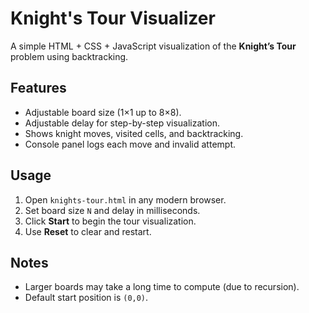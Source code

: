 # Knight's Tour Visualizer

A simple HTML + CSS + JavaScript visualization of the **Knight’s Tour** problem using backtracking.

## Features
- Adjustable board size (1×1 up to 8×8).
- Adjustable delay for step-by-step visualization.
- Shows knight moves, visited cells, and backtracking.
- Console panel logs each move and invalid attempt.

## Usage
1. Open `knights-tour.html` in any modern browser.
2. Set board size `N` and delay in milliseconds.
3. Click **Start** to begin the tour visualization.
4. Use **Reset** to clear and restart.

## Notes
- Larger boards may take a long time to compute (due to recursion).
- Default start position is `(0,0)`.

